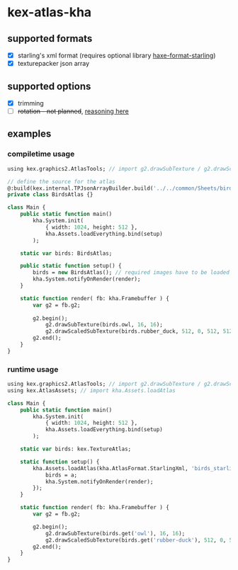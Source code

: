 # kex-atlas-kha

## supported formats

- [x] starling's xml format (requires optional library [haxe-format-starling](https://github.com/sh-dave/haxe-format-starling))
- [x] texturepacker json array

## supported options

- [x] trimming
- [ ] ~~rotation - not planned~~, [reasoning here](https://github.com/sh-dave/kha-textureatlas-extension/issues/2)

## examples

### compiletime usage

```haxe
using kex.graphics2.AtlasTools; // import g2.drawSubTexture / g2.drawScaledSubTexture

// define the source for the atlas
@:build(kex.internal.TPJsonArrayBuilder.build('../../common/Sheets/birds-jsonarray.json', 'birds_jsonarray'))
private class BirdsAtlas {}

class Main {
	public static function main()
		kha.System.init(
			{ width: 1024, height: 512 },
			kha.Assets.loadEverything.bind(setup)
		);

	static var birds: BirdsAtlas;

	public static function setup() {
		birds = new BirdsAtlas(); // required images have to be loaded already
		kha.System.notifyOnRender(render);
	}

	static function render( fb: kha.Framebuffer ) {
		var g2 = fb.g2;
		
		g2.begin();
			g2.drawSubTexture(birds.owl, 16, 16);
			g2.drawScaledSubTexture(birds.rubber_duck, 512, 0, 512, 512);
		g2.end();
	}
}
```

### runtime usage

```haxe
using kex.graphics2.AtlasTools; // import g2.drawSubTexture / g2.drawScaledSubTexture
using kex.AtlasAssets; // import kha.Assets.loadAtlas

class Main {
	public static function main()
		kha.System.init(
			{ width: 1024, height: 512 },
			kha.Assets.loadEverything.bind(setup)
		);

	static var birds: kex.TextureAtlas;

	static function setup() {
		kha.Assets.loadAtlas(kha.AtlasFormat.StarlingXml, 'birds_starling_xml', function( a ) {
			birds = a;
			kha.System.notifyOnRender(render);
		});
	}

	static function render( fb: kha.Framebuffer ) {
		var g2 = fb.g2;

		g2.begin();
			g2.drawSubTexture(birds.get('owl'), 16, 16);
			g2.drawScaledSubTexture(birds.get('rubber-duck'), 512, 0, 512, 512);
		g2.end();
	}
}
```
